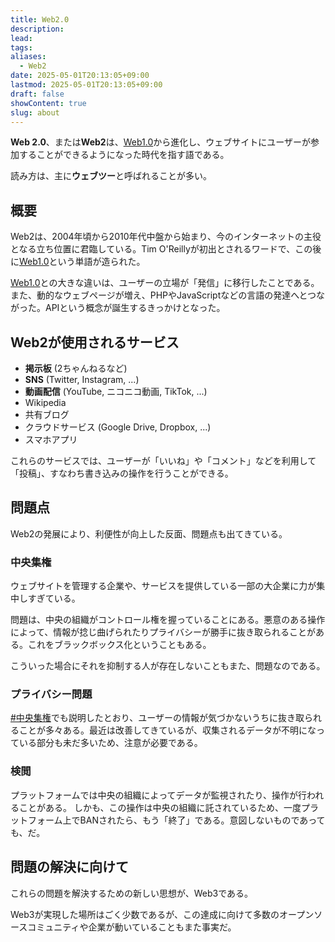 ```yaml
---
title: Web2.0
description: 
lead: 
tags: 
aliases:
  - Web2
date: 2025-05-01T20:13:05+09:00
lastmod: 2025-05-01T20:13:05+09:00
draft: false
showContent: true
slug: about
---
```

**Web 2.0**、または**Web2**は、[Web1.0](../1/Web1.0.md)から進化し、ウェブサイトにユーザーが参加することができるようになった時代を指す語である。

読み方は、主に**ウェブツー**と呼ばれることが多い。
## 概要
Web2は、2004年頃から2010年代中盤から始まり、今のインターネットの主役となる立ち位置に君臨している。Tim O'Reillyが初出とされるワードで、この後に[Web1.0](../1/Web1.0.md)という単語が造られた。

[Web1.0](../1/Web1.0.md)との大きな違いは、ユーザーの立場が「発信」に移行したことである。  
また、動的なウェブページが増え、PHPやJavaScriptなどの言語の発達へとつながった。APIという概念が誕生するきっかけとなった。

## Web2が使用されるサービス
- **掲示板** (2ちゃんねるなど)
- **SNS** (Twitter, Instagram, ...)
- **動画配信** (YouTube, ニコニコ動画, TikTok, ...)
- Wikipedia
- 共有ブログ
- クラウドサービス (Google Drive, Dropbox, ...)
- スマホアプリ

これらのサービスでは、ユーザーが「いいね」や「コメント」などを利用して「投稿」、すなわち書き込みの操作を行うことができる。

## 問題点
Web2の発展により、利便性が向上した反面、問題点も出てきている。
### 中央集権
ウェブサイトを管理する企業や、サービスを提供している一部の大企業に力が集中しすぎている。

問題は、中央の組織がコントロール権を握っていることにある。悪意のある操作によって、情報が捻じ曲げられたりプライバシーが勝手に抜き取られることがある。これをブラックボックス化ということもある。

こういった場合にそれを抑制する人が存在しないこともまた、問題なのである。

### プライバシー問題
[#中央集権](#中央集権)でも説明したとおり、ユーザーの情報が気づかないうちに抜き取られることが多々ある。最近は改善してきているが、収集されるデータが不明になっている部分も未だ多いため、注意が必要である。

### 検閲
プラットフォームでは中央の組織によってデータが監視されたり、操作が行われることがある。
しかも、この操作は中央の組織に託されているため、一度プラットフォーム上でBANされたら、もう「終了」である。意図しないものであっても、だ。

## 問題の解決に向けて
これらの問題を解決するための新しい思想が、Web3である。

Web3が実現した場所はごく少数であるが、この達成に向けて多数のオープンソースコミュニティや企業が動いていることもまた事実だ。

